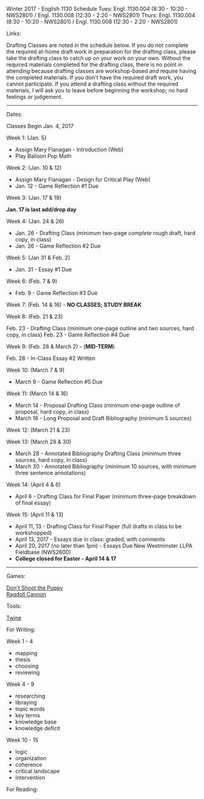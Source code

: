 Winter 2017 - English 1130 Schedule
Tues: Engl. 1130.004 (8:30 - 10:20 - NWS2801) / Engl. 1130.008 (12:30 - 2:20 - NWS2801)
Thurs: Engl. 1130.004 (8:30 - 10:20 - NWS2801) / Engl. 1130.008 (12:30 - 2:20 - NWS2801)

Links: 



Drafting Classes are noted in the schedule below. If you do not complete the required at-home draft work in preparation for the drafting class, please take the drafting class to catch up on your work on your own. Without the required materials completed for the drafting class, there is no point in attending because drafting classes are workshop-based and require having the completed materials. If you don't have the required draft work, you cannot participate. If you attend a drafting class without the required materials, I will ask you to leave before beginning the workshop; no hard feelings or judgement.  

---


Dates:

Classes Begin Jan. 4, 2017

Week 1: (Jan. 5) 

- Assign Mary Flanagan - Introduction (Web)
- Play Balloon Pop Math

Week 2: (Jan. 10 & 12)

- Assign Mary Flanagan - Design for Critical Play (Web)
- Jan. 12 - Game Reflection #1 Due

Week 3: (Jan. 17 & 19)

**Jan. 17 is last add/drop day**

Week 4: (Jan. 24 & 26)

- Jan. 26 - Drafting Class (minimum two-page *complete* rough draft, hard copy, in class)
- Jan. 26 - Game Reflection #2 Due

Week 5: (Jan 31 & Feb. 2)

- Jan. 31 - Essay #1 Due

Week 6: (Feb. 7 & 9)

- Feb. 9 - Game Reflection #3 Due

Week 7: (Feb. 14 & 16) - **NO CLASSES; STUDY BREAK**

Week 8: (Feb. 21 & 23)

Feb. 23 - Drafting Class (minimum one-page outline and two sources, hard copy, in class)
Feb. 23 - Game Reflection #4 Due

Week 9: (Feb. 28 & March 2) - (**MID-TERM**)

Feb. 28 - In-Class Essay #2 Written 

Week 10: (March 7 & 9)

- March 9 - Game Reflection #5 Due

Week 11: (March 14 & 16)

- March 14 - Proposal Drafting Class (minimum one-page outline of proposal, hard copy, in class)
- March 16 - Long Proposal and Draft Bibliography (minimum 5 sources)

Week 12: (March 21 & 23)

Week 13: (March 28 & 30)

- March 28 - Annotated Bibliography Drafting Class (minimum three sources, hard copy, in class)
- March 30 - Annotated Bibliography (minimum 10 sources, with minimum three sentence annotations) 

Week 14: (April 4 & 6)

- April 6 - Drafting Class for Final Paper (minimum three-page breakdown of final essay)

Week 15: (April 11 & 13)

- April 11, 13 - Drafting Class for Final Paper (full drafts in class to be workshopped)
- April 13, 2017 - Essays due in class: graded, with comments
- April 20, 2017 (no later than 1pm) - Essays Due New Westminster LLPA Fieldbase (NWS2600) 
- **College closed for Easter - April 14 & 17** 

---

Games: 

[Don't Shoot the Puppy](http://www.addictinggames.com/funny-games/dontshootthepuppy.jsp)  
[Ragdoll Cannon](http://www.kongregate.com/games/johnny_k/ragdoll-cannon)  

Tools:

[Twine](http://twinery.org/)

For Writing:

Week 1 - 4
- mapping
- thesis
- choosing
- reviewing

Week 4 - 9

- researching
- libraying
- topic words
- key terms
- knowledge base
- knowledge deficit

Week 10 - 15

- logic
- organization
- coherence
- critical landscape
- intervention


For Reading:


